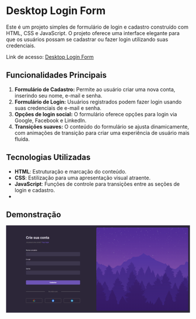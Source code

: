 # Desktop Login Form

Este é um projeto simples de formulário de login e cadastro construído com HTML, CSS e JavaScript. O projeto oferece uma interface elegante para que os usuários possam se cadastrar ou fazer login utilizando suas credenciais.

Link de acesso: [Desktop Login Form](https://github.com/emilaynerodrigues/Desktop-Login-Form/)

## Funcionalidades Principais

1. **Formulário de Cadastro:** Permite ao usuário criar uma nova conta, inserindo seu nome, e-mail e senha.
2. **Formulário de Login:** Usuários registrados podem fazer login usando suas credenciais de e-mail e senha.
3. **Opções de login social:** O formulário oferece opções para login via Google, Facebook e LinkedIn.
4. **Transições suaves:** O conteúdo do formulário se ajusta dinamicamente, com animações de transição para criar uma experiência de usuário mais fluida.

## Tecnologias Utilizadas

- **HTML**: Estruturação e marcação do conteúdo.
- **CSS**: Estilização para uma apresentação visual atraente.
- **JavaScript**: Funções de controle para transições entre as seções de login e cadastro.
- 
## Demonstração

![Demonstração](demo.png)
